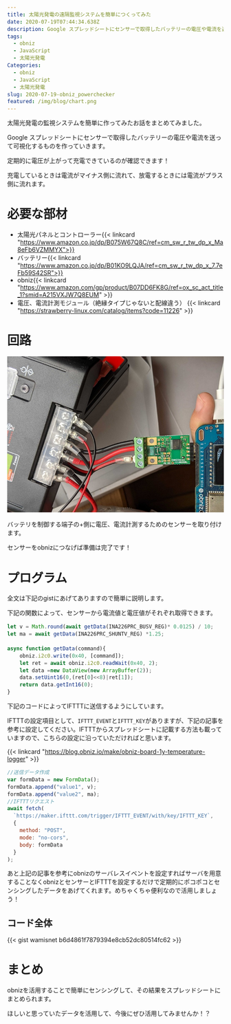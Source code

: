 ```yaml
---
title: 太陽光発電の遠隔監視システムを簡単につくってみた
date: 2020-07-19T07:44:34.638Z
description: Google スプレッドシートにセンサーで取得したバッテリーの電圧や電流を送って可視化するものを作っていきます
tags:
  - obniz
  - JavaScript
  - 太陽光発電
Categories:
  - obniz
  - JavaScript
  - 太陽光発電
slug: 2020-07-19-obniz_powerchecker
featured: /img/blog/chart.png
---
```

太陽光発電の監視システムを簡単に作ってみたお話をまとめてみました。

Google スプレッドシートにセンサーで取得したバッテリーの電圧や電流を送って可視化するものを作っていきます。

定期的に電圧が上がって充電できているのが確認できます！

充電しているときは電流がマイナス側に流れて、放電するときには電流がプラス側に流れます。

# 必要な部材

* 太陽光パネルとコントローラー{{< linkcard "https://www.amazon.co.jp/dp/B075W67Q8C/ref=cm_sw_r_tw_dp_x_Ma8eFb6VZMMYX">}}
* バッテリー{{< linkcard "https://www.amazon.co.jp/dp/B01KO9LQJA/ref=cm_sw_r_tw_dp_x_7.7eFb59S42SR">}}
* obniz{{< linkcard "https://www.amazon.com/gp/product/B07DD6FK8G/ref=ox_sc_act_title_1?smid=A215VXJW7Q8EUM" >}}
* 電圧、電流計測モジュール（絶縁タイプじゃないと配線違う）
{{< linkcard "https://strawberry-linux.com/catalog/items?code=11226" >}}

# 回路

![](/img/blog/obniz.jpg)

バッテリを制御する端子の+側に電圧、電流計測するためのセンサーを取り付けます。

センサーをobnizにつなげば準備は完了です！

# プログラム

全文は下記のgistにあげてありますので簡単に説明します。

下記の関数によって、センサーから電流値と電圧値がそれぞれ取得できます。

```jsx
let v = Math.round(await getData(INA226PRC_BUSV_REG)* 0.0125) / 10;
let ma = await getData(INA226PRC_SHUNTV_REG) *1.25;

async function getData(command){
    obniz.i2c0.write(0x40, [command]);
    let ret = await obniz.i2c0.readWait(0x40, 2);
    let data =new DataView(new ArrayBuffer(2));
    data.setUint16(0,(ret[0]<<8)|ret[1]);
    return data.getInt16(0);
}
```

下記のコードによってIFTTTに送信するようにしています。

IFTTTの設定項目として、`IFTTT_EVENT`と`IFTTT_KEY`がありますが、下記の記事を参考に設定してください。IFTTTからスプレッドシートに記載する方法も載っていますので、こちらの設定に沿っていただければと思います。

{{< linkcard "https://blog.obniz.io/make/obniz-board-1y-temperature-logger" >}}

```jsx
//送信データ作成
var formData = new FormData();
formData.append("value1", v);
formData.append("value2", ma);
//IFTTTリクエスト
await fetch(
  `https://maker.ifttt.com/trigger/IFTTT_EVENT/with/key/IFTTT_KEY`,
  {
    method: "POST",
    mode: "no-cors",
    body: formData
  }
);
```

あと上記の記事を参考にobnizのサーバレスイベントを設定すればサーバを用意することなくobnizとセンサーとIFTTTを設定するだけで定期的にポコポコとセンシングしたデータをあげてくれます。めちゃくちゃ便利なので活用しましょう！

## コード全体


{{< gist wamisnet b6d4861f7879394e8cb52dc80514fc62 >}}

# まとめ

obnizを活用することで簡単にセンシングして、その結果をスプレッドシートにまとめられます。

ほしいと思っていたデータを活用して、今後にぜひ活用してみませんか！？